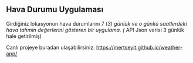 ## Hava Durumu Uygulaması

Girdiğiniz lokasyonun hava durumlarını 7 (*3) günlük ve o günkü saatlerdeki hava tahmin değerlerini gösteren bir uygulama. (* API Json verisi 3 günlük hale getirilmiş)

Canlı projeye buradan ulaşabilirsiniz: https://mertseyit.github.io/weather-app/ 
 
